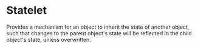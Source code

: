 Statelet
=============================

Provides a mechanism for an object to inherit the
state of another object, such that changes to the
parent object's state will be reflected in the
child object's state, unless overwritten.
